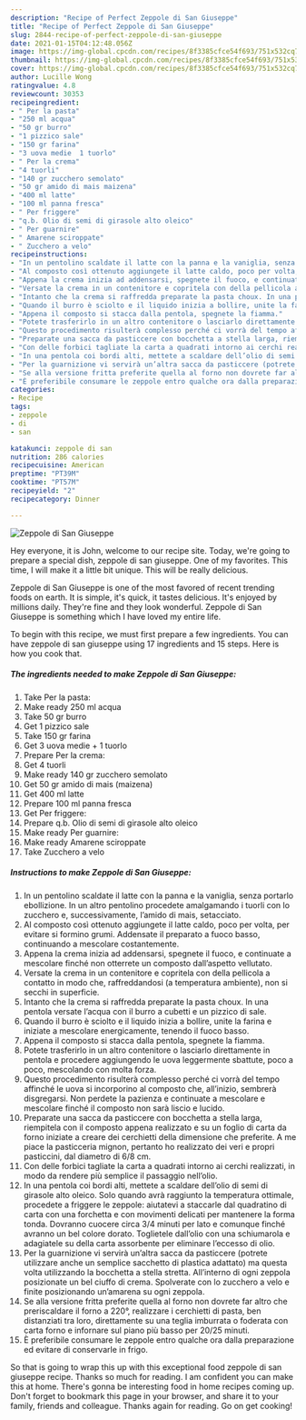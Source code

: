 ```yaml
---
description: "Recipe of Perfect Zeppole di San Giuseppe"
title: "Recipe of Perfect Zeppole di San Giuseppe"
slug: 2844-recipe-of-perfect-zeppole-di-san-giuseppe
date: 2021-01-15T04:12:48.056Z
image: https://img-global.cpcdn.com/recipes/8f3385cfce54f693/751x532cq70/zeppole-di-san-giuseppe-recipe-main-photo.jpg
thumbnail: https://img-global.cpcdn.com/recipes/8f3385cfce54f693/751x532cq70/zeppole-di-san-giuseppe-recipe-main-photo.jpg
cover: https://img-global.cpcdn.com/recipes/8f3385cfce54f693/751x532cq70/zeppole-di-san-giuseppe-recipe-main-photo.jpg
author: Lucille Wong
ratingvalue: 4.8
reviewcount: 30353
recipeingredient:
- " Per la pasta"
- "250 ml acqua"
- "50 gr burro"
- "1 pizzico sale"
- "150 gr farina"
- "3 uova medie  1 tuorlo"
- " Per la crema"
- "4 tuorli"
- "140 gr zucchero semolato"
- "50 gr amido di mais maizena"
- "400 ml latte"
- "100 ml panna fresca"
- " Per friggere"
- "q.b. Olio di semi di girasole alto oleico"
- " Per guarnire"
- " Amarene sciroppate"
- " Zucchero a velo"
recipeinstructions:
- "In un pentolino scaldate il latte con la panna e la vaniglia, senza portarlo ebollizione. In un altro pentolino procedete amalgamando i tuorli con lo zucchero e, successivamente, l’amido di mais, setacciato."
- "Al composto così ottenuto aggiungete il latte caldo, poco per volta, per evitare si formino grumi. Addensate il preparato a fuoco basso, continuando a mescolare costantemente."
- "Appena la crema inizia ad addensarsi, spegnete il fuoco, e continuate a mescolare finché non otterrete un composto dall’aspetto vellutato."
- "Versate la crema in un contenitore e copritela con della pellicola a contatto in modo che, raffreddandosi (a temperatura ambiente), non si secchi in superficie."
- "Intanto che la crema si raffredda preparate la pasta choux. In una pentola versate l’acqua con il burro a cubetti e un pizzico di sale."
- "Quando il burro è sciolto e il liquido inizia a bollire, unite la farina e iniziate a mescolare energicamente, tenendo il fuoco basso."
- "Appena il composto si stacca dalla pentola, spegnete la fiamma."
- "Potete trasferirlo in un altro contenitore o lasciarlo direttamente in pentola e procedere aggiungendo le uova leggermente sbattute, poco a poco, mescolando con molta forza."
- "Questo procedimento risulterà complesso perché ci vorrà del tempo affinché le uova si incorporino al composto che, all’inizio, sembrerà disgregarsi. Non perdete la pazienza e continuate a mescolare e mescolare finché il composto non sarà liscio e lucido."
- "Preparate una sacca da pasticcere con bocchetta a stella larga, riempitela con il composto appena realizzato e su un foglio di carta da forno iniziate a creare dei cerchietti della dimensione che preferite. A me piace la pasticceria mignon, pertanto ho realizzato dei veri e propri pasticcini, dal diametro di 6/8 cm."
- "Con delle forbici tagliate la carta a quadrati intorno ai cerchi realizzati, in modo da rendere più semplice il passaggio nell’olio."
- "In una pentola coi bordi alti, mettete a scaldare dell’olio di semi di girasole alto oleico. Solo quando avrà raggiunto la temperatura ottimale, procedete a friggere le zeppole: aiutatevi a staccarle dal quadratino di carta con una forchetta e con movimenti delicati per mantenere la forma tonda. Dovranno cuocere circa 3/4 minuti per lato e comunque finché avranno un bel colore dorato. Toglietele dall’olio con una schiumarola e adagiatele su della carta assorbente per eliminare l’eccesso di olio."
- "Per la guarnizione vi servirà un’altra sacca da pasticcere (potrete utilizzare anche un semplice sacchetto di plastica adattato) ma questa volta utilizzando la bocchetta a stella stretta. All’interno di ogni zeppola posizionate un bel ciuffo di crema. Spolverate con lo zucchero a velo e finite posizionando un’amarena su ogni zeppola."
- "Se alla versione fritta preferite quella al forno non dovrete far altro che preriscaldare il forno a 220°, realizzare i cerchietti di pasta, ben distanziati tra loro, direttamente su una teglia imburrata o foderata con carta forno e infornare sul piano più basso per 20/25 minuti."
- "È preferibile consumare le zeppole entro qualche ora dalla preparazione ed evitare di conservarle in frigo."
categories:
- Recipe
tags:
- zeppole
- di
- san

katakunci: zeppole di san 
nutrition: 286 calories
recipecuisine: American
preptime: "PT39M"
cooktime: "PT57M"
recipeyield: "2"
recipecategory: Dinner

---
```



![Zeppole di San Giuseppe](https://img-global.cpcdn.com/recipes/8f3385cfce54f693/751x532cq70/zeppole-di-san-giuseppe-recipe-main-photo.jpg)

Hey everyone, it is John, welcome to our recipe site. Today, we're going to prepare a special dish, zeppole di san giuseppe. One of my favorites. This time, I will make it a little bit unique. This will be really delicious.

Zeppole di San Giuseppe is one of the most favored of recent trending foods on earth. It is simple, it's quick, it tastes delicious. It's enjoyed by millions daily. They're fine and they look wonderful. Zeppole di San Giuseppe is something which I have loved my entire life.




To begin with this recipe, we must first prepare a few ingredients. You can have zeppole di san giuseppe using 17 ingredients and 15 steps. Here is how you cook that.

<!--inarticleads1-->

##### The ingredients needed to make Zeppole di San Giuseppe:

1. Take  Per la pasta:
1. Make ready 250 ml acqua
1. Take 50 gr burro
1. Get 1 pizzico sale
1. Take 150 gr farina
1. Get 3 uova medie + 1 tuorlo
1. Prepare  Per la crema:
1. Get 4 tuorli
1. Make ready 140 gr zucchero semolato
1. Get 50 gr amido di mais (maizena)
1. Get 400 ml latte
1. Prepare 100 ml panna fresca
1. Get  Per friggere:
1. Prepare q.b. Olio di semi di girasole alto oleico
1. Make ready  Per guarnire:
1. Make ready  Amarene sciroppate
1. Take  Zucchero a velo




<!--inarticleads2-->

##### Instructions to make Zeppole di San Giuseppe:

1. In un pentolino scaldate il latte con la panna e la vaniglia, senza portarlo ebollizione. In un altro pentolino procedete amalgamando i tuorli con lo zucchero e, successivamente, l’amido di mais, setacciato.
1. Al composto così ottenuto aggiungete il latte caldo, poco per volta, per evitare si formino grumi. Addensate il preparato a fuoco basso, continuando a mescolare costantemente.
1. Appena la crema inizia ad addensarsi, spegnete il fuoco, e continuate a mescolare finché non otterrete un composto dall’aspetto vellutato.
1. Versate la crema in un contenitore e copritela con della pellicola a contatto in modo che, raffreddandosi (a temperatura ambiente), non si secchi in superficie.
1. Intanto che la crema si raffredda preparate la pasta choux. In una pentola versate l’acqua con il burro a cubetti e un pizzico di sale.
1. Quando il burro è sciolto e il liquido inizia a bollire, unite la farina e iniziate a mescolare energicamente, tenendo il fuoco basso.
1. Appena il composto si stacca dalla pentola, spegnete la fiamma.
1. Potete trasferirlo in un altro contenitore o lasciarlo direttamente in pentola e procedere aggiungendo le uova leggermente sbattute, poco a poco, mescolando con molta forza.
1. Questo procedimento risulterà complesso perché ci vorrà del tempo affinché le uova si incorporino al composto che, all’inizio, sembrerà disgregarsi. Non perdete la pazienza e continuate a mescolare e mescolare finché il composto non sarà liscio e lucido.
1. Preparate una sacca da pasticcere con bocchetta a stella larga, riempitela con il composto appena realizzato e su un foglio di carta da forno iniziate a creare dei cerchietti della dimensione che preferite. A me piace la pasticceria mignon, pertanto ho realizzato dei veri e propri pasticcini, dal diametro di 6/8 cm.
1. Con delle forbici tagliate la carta a quadrati intorno ai cerchi realizzati, in modo da rendere più semplice il passaggio nell’olio.
1. In una pentola coi bordi alti, mettete a scaldare dell’olio di semi di girasole alto oleico. Solo quando avrà raggiunto la temperatura ottimale, procedete a friggere le zeppole: aiutatevi a staccarle dal quadratino di carta con una forchetta e con movimenti delicati per mantenere la forma tonda. Dovranno cuocere circa 3/4 minuti per lato e comunque finché avranno un bel colore dorato. Toglietele dall’olio con una schiumarola e adagiatele su della carta assorbente per eliminare l’eccesso di olio.
1. Per la guarnizione vi servirà un’altra sacca da pasticcere (potrete utilizzare anche un semplice sacchetto di plastica adattato) ma questa volta utilizzando la bocchetta a stella stretta. All’interno di ogni zeppola posizionate un bel ciuffo di crema. Spolverate con lo zucchero a velo e finite posizionando un’amarena su ogni zeppola.
1. Se alla versione fritta preferite quella al forno non dovrete far altro che preriscaldare il forno a 220°, realizzare i cerchietti di pasta, ben distanziati tra loro, direttamente su una teglia imburrata o foderata con carta forno e infornare sul piano più basso per 20/25 minuti.
1. È preferibile consumare le zeppole entro qualche ora dalla preparazione ed evitare di conservarle in frigo.




So that is going to wrap this up with this exceptional food zeppole di san giuseppe recipe. Thanks so much for reading. I am confident you can make this at home. There's gonna be interesting food in home recipes coming up. Don't forget to bookmark this page in your browser, and share it to your family, friends and colleague. Thanks again for reading. Go on get cooking!
